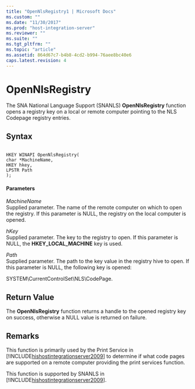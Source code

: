 ```yaml
---
title: "OpenNlsRegistry1 | Microsoft Docs"
ms.custom: ""
ms.date: "11/30/2017"
ms.prod: "host-integration-server"
ms.reviewer: ""
ms.suite: ""
ms.tgt_pltfrm: ""
ms.topic: "article"
ms.assetid: 864d67c7-b4b8-4cd2-b994-76aee8bc40e6
caps.latest.revision: 4
---
```

# OpenNlsRegistry
The SNA National Language Support (SNANLS) **OpenNlsRegistry** function opens a registry key on a local or remote computer pointing to the NLS Codepage registry entries.  
  
## Syntax  
  
```  
  
HKEY WINAPI OpenNlsRegistry(   
char *MachineName,  
HKEY hkey,  
LPSTR Path  
);  
```  
  
#### Parameters  
 *MachineName*  
 Supplied parameter. The name of the remote computer on which to open the registry. If this parameter is NULL, the registry on the local computer is opened.  
  
 *hKey*  
 Supplied parameter. The key to the registry to open. If this parameter is NULL, the **HKEY_LOCAL_MACHINE** key is used.  
  
 *Path*  
 Supplied parameter. The path to the key value in the registry hive to open. If this parameter is NULL, the following key is opened:  
  
 SYSTEM\CurrentControlSet\NLS\CodePage.  
  
## Return Value  
 The **OpenNlsRegistry** function returns a handle to the opened registry key on success, otherwise a NULL value is returned on failure.  
  
## Remarks  
 This function is primarily used by the Print Service in [!INCLUDE[hishostintegrationserver2009](../includes/hishostintegrationserver2009-md.md)] to determine if what code pages are supported on a remote computer providing the print services function.  
  
 This function is supported by SNANLS in [!INCLUDE[hishostintegrationserver2009](../includes/hishostintegrationserver2009-md.md)].